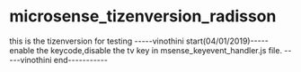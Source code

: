 # microsense_tizenversion_radisson
this is the tizenversion for testing
-----vinothini start(04/01/2019)-----
enable the keycode,disable the tv key in msense_keyevent_handler.js file.
-----vinothini end-----------
